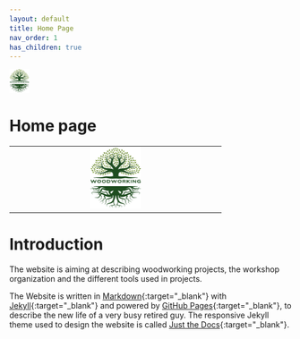 ```yaml
---
layout: default
title: Home Page
nav_order: 1
has_children: true
---
```

<img src="media/Lignarius.png" width="7%" height="7%"/> 

#  Home page

|                                          |
|:---------------------------------------------------------:|
| <img src="media/Lignarius.png" width="25%" height="25%"/> |

# Introduction

The website is aiming at describing woodworking projects, 
the workshop organization and the different tools used in projects. 

The Website is written in [Markdown](https://www.markdownguide.org/){:target="_blank"} with 
[Jekyll](https://jekyllrb.com/){:target="_blank"} and powered by [GitHub Pages](https://pages.github.com/){:target="_blank"},
to describe the new life of a very busy retired guy. The responsive Jekyll theme 
used to design the website is called [Just the Docs](https://just-the-docs.com/){:target="_blank"}. 



